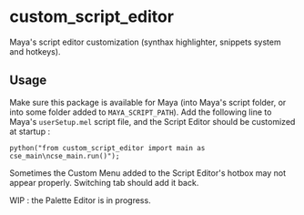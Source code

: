 # custom_script_editor
Maya's script editor customization (synthax highlighter, snippets system and hotkeys).

## Usage
Make sure this package is available for Maya (into Maya's script folder, or into
some folder added to `MAYA_SCRIPT_PATH`).
Add the following line to Maya's `userSetup.mel` script file, and the Script Editor
should be customized at startup :

`python("from custom_script_editor import main as cse_main\ncse_main.run()");`

Sometimes the Custom Menu added to the Script Editor's hotbox may not appear properly.
Switching tab should add it back.

WIP : the Palette Editor is in progress.
